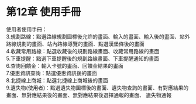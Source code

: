 # 第12章	使用手冊
使用者使用手冊：
<br>3.規劃路線：點選路線規劃圖標後允許的畫面、輸入的畫面、輸入後的畫面、站外路線規劃的畫面、站內路線導覽的畫面、點選漢堡條後的畫面
<br>4.收藏常用路線：點選收藏後的規劃路線畫面、收藏常用路線的畫面
<br>5.下車提醒：點選下車提醒後的規劃路線畫面、下車提醒通知的畫面
<br>6.查詢回饋金：輸入卡號的畫面、回饋金結果的畫面 
<br>7.優惠資訊查詢：點選優惠資訊後的畫面 
<br>8.北捷線上商城：點選北捷線上商城後的畫面 
<br>9.遺失物(使用者)：點選遺失物圖標後的畫面、遺失物查詢的畫面、有對應結果的畫面、無對應結果後的畫面、無對應結果後選擇通報的畫面、
遺失物通報

